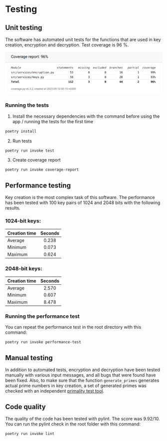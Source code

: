# Testing

## Unit testing

The software has automated unit tests for the functions that are used in key creation, encryption and decryption.
Test coverage is 96 %.

![](./images/coverage_report.png)

### Running the tests

1. Install the necessary dependencies with the command before using the app / running the tests for the first time

```bash
poetry install
```

2. Run tests

```bash
poetry run invoke test
```

3. Create coverage report

```bash
poetry run invoke coverage-report
```

## Performance testing

Key creation is the most complex task of this software. The performance has been tested with 100 key pairs of 1024 and 2048 bits with the following results.

### 1024-bit keys:

| Creation time | Seconds |
|:--------------|:-------:|
| Average       | 0.238   |
| Minimum       | 0.073   |
| Maximum       | 0.624   |

### 2048-bit keys:

| Creation time | Seconds |
|:--------------|:-------:|
| Average       | 2.570   |
| Minimum       | 0.607   |
| Maximum       | 8.478   |

### Running the performance test 

You can repeat the performance test in the root directory with this command:

```bash
poetry run invoke performance-test
```

## Manual testing

In addition to automated tests, encryption and decryption have been tested manually with various input messages, and all bugs that were found have been fixed.
Also, to make sure that the function `generate_primes` generates actual prime numbers in key creation, a set of generated primes was checked with an independent [primality test tool](https://www.dcode.fr/primality-test).

## Code quality

The quality of the code has been tested with pylint. The score was 9.92/10.
You can run the pylint check in the root folder with this command:
```bash
poetry run invoke lint
```
